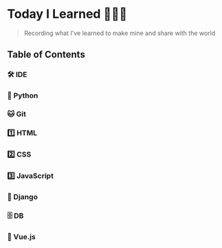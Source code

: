 # Today I Learned 👨🏻‍💻

> Recording what I've learned to make mine and share with the world

## Table of Contents

### 🛠 IDE

### 🐍 Python

### 🐱 Git

### 1️⃣ HTML

### 2️⃣ CSS

### 3️⃣ JavaScript

### 🔫 Django

### 🗄 DB

### 🎨 Vue.js

